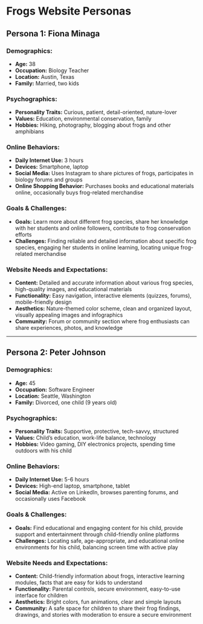#  Frogs Website Personas

## Persona 1: Fiona Minaga 

### Demographics:
- **Age:** 38
- **Occupation:** Biology Teacher
- **Location:** Austin, Texas
- **Family:** Married, two kids

### Psychographics:
- **Personality Traits:** Curious, patient, detail-oriented, nature-lover
- **Values:** Education, environmental conservation, family
- **Hobbies:** Hiking, photography, blogging about frogs and other amphibians

### Online Behaviors:
- **Daily Internet Use:** 3 hours
- **Devices:** Smartphone, laptop
- **Social Media:** Uses Instagram to share pictures of frogs, participates in biology forums and groups
- **Online Shopping Behavior:** Purchases books and educational materials online, occasionally buys frog-related merchandise
  
### Goals & Challenges:
- **Goals:** Learn more about different frog species, share her knowledge with her students and online followers, contribute to frog conservation efforts
- **Challenges:** Finding reliable and detailed information about specific frog species, engaging her students in online learning, locating unique frog-related merchandise
  
### Website Needs and Expectations:
- **Content:** Detailed and accurate information about various frog species, high-quality images, and educational materials
- **Functionality:** Easy navigation, interactive elements (quizzes, forums), mobile-friendly design
- **Aesthetics:** Nature-themed color scheme, clean and organized layout, visually appealing images and infographics
- **Community:** Forum or community section where frog enthusiasts can share experiences, photos, and knowledge

---

## Persona 2: Peter Johnson

### Demographics:
- **Age:** 45
- **Occupation:** Software Engineer
- **Location:** Seattle, Washington
- **Family:** Divorced, one child (9 years old)

### Psychographics:
- **Personality Traits:** Supportive, protective, tech-savvy, structured
- **Values:** Child’s education, work-life balance, technology
- **Hobbies:** Video gaming, DIY electronics projects, spending time outdoors with his child
  
### Online Behaviors:
- **Daily Internet Use:** 5-6 hours
- **Devices:** High-end laptop, smartphone, tablet
- **Social Media:** Active on LinkedIn, browses parenting forums, and occasionally uses Facebook
  
### Goals & Challenges:
- **Goals:** Find educational and engaging content for his child, provide support and entertainment through child-friendly online platforms
- **Challenges:** Locating safe, age-appropriate, and educational online environments for his child, balancing screen time with active play
  
### Website Needs and Expectations:
- **Content:** Child-friendly information about frogs, interactive learning modules, facts that are easy for kids to understand
- **Functionality:** Parental controls, secure environment, easy-to-use interface for children
- **Aesthetics:** Bright colors, fun animations, clear and simple layouts
- **Community:** A safe space for children to share their frog findings, drawings, and stories with moderation to ensure a secure environment
